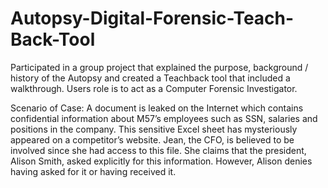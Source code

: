 # Autopsy-Digital-Forensic-Teach-Back-Tool
Participated in a group project that explained the purpose, background / history of the Autopsy and created a Teachback tool that included a walkthrough. Users role is to act as a Computer Forensic Investigator.

Scenario of Case: A document is leaked on the Internet which contains confidential information about M57’s employees such as SSN, salaries and positions in the company. This sensitive Excel sheet has
mysteriously appeared on a competitor’s website. Jean, the CFO, is believed to be involved since she had
access to this file. She claims that the president, Alison Smith, asked explicitly for this information.
However, Alison denies having asked for it or having received it.
